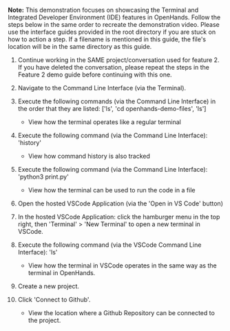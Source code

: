 **Note:**
This demonstration focuses on showcasing the Terminal and Integrated Developer Environment (IDE) features in OpenHands. 
Follow the steps below in the same order to recreate the demonstration video.
Please use the interface guides provided in the root directory if you are stuck on how to action a step.
If a filename is mentioned in this guide, the file's location will be in the same directory as this guide.

1. Continue working in the SAME project/conversation used for feature 2. If you have deleted the conversation, please repeat the steps in the Feature 2 demo guide before continuing with this one.

1. Navigate to the Command Line Interface (via the Terminal).

2. Execute the following commands (via the Command Line Interface) in the order that they are listed: ['ls', 'cd openhands-demo-files', 'ls']
    - View how the terminal operates like a regular terminal

3. Execute the following command (via the Command Line Interface): 'history'
    - View how command history is also tracked

4. Execute the following command (via the Command Line Interface): 'python3 print.py'
    - View how the terminal can be used to run the code in a file

5. Open the hosted VSCode Application (via the 'Open in VS Code' button)

6. In the hosted VSCode Application: click the hamburger menu in the top right, then 'Terminal' > 'New Terminal' to open a new terminal in VSCode. 

7. Execute the following command (via the VSCode Command Line Interface): 'ls'
    - View how the terminal in VSCode operates in the same way as the terminal in OpenHands.

8. Create a new project.

9. Click 'Connect to Github'.
    - View the location where a Github Repository can be connected to the project.
